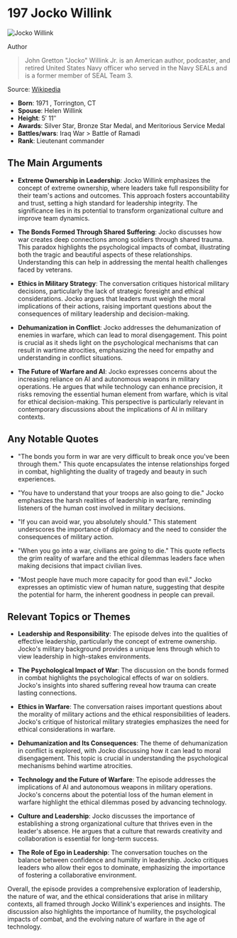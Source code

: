 # 197 Jocko Willink


![Jocko Willink](https://encrypted-tbn0.gstatic.com/images?q=tbn:ANd9GcS-cz7ZYw5viMpDY0fjKxe06Pr2JT9KDszs766KDQ&s=0)

Author

> John Gretton "Jocko" Willink Jr. is an American author, podcaster, and retired United States Navy officer who served in the Navy SEALs and is a former member of SEAL Team 3.

Source: [Wikipedia](https://en.wikipedia.org/wiki/Jocko_Willink)

- **Born**: 1971 , Torrington, CT
- **Spouse**: Helen Willink
- **Height**: 5′ 11″
- **Awards**: Silver Star, Bronze Star Medal, and Meritorious Service Medal
- **Battles/wars**: Iraq War > Battle of Ramadi
- **Rank**: Lieutenant commander


## The Main Arguments

- **Extreme Ownership in Leadership**: Jocko Willink emphasizes the concept of extreme ownership, where leaders take full responsibility for their team's actions and outcomes. This approach fosters accountability and trust, setting a high standard for leadership integrity. The significance lies in its potential to transform organizational culture and improve team dynamics.

- **The Bonds Formed Through Shared Suffering**: Jocko discusses how war creates deep connections among soldiers through shared trauma. This paradox highlights the psychological impacts of combat, illustrating both the tragic and beautiful aspects of these relationships. Understanding this can help in addressing the mental health challenges faced by veterans.

- **Ethics in Military Strategy**: The conversation critiques historical military decisions, particularly the lack of strategic foresight and ethical considerations. Jocko argues that leaders must weigh the moral implications of their actions, raising important questions about the consequences of military leadership and decision-making.

- **Dehumanization in Conflict**: Jocko addresses the dehumanization of enemies in warfare, which can lead to moral disengagement. This point is crucial as it sheds light on the psychological mechanisms that can result in wartime atrocities, emphasizing the need for empathy and understanding in conflict situations.

- **The Future of Warfare and AI**: Jocko expresses concerns about the increasing reliance on AI and autonomous weapons in military operations. He argues that while technology can enhance precision, it risks removing the essential human element from warfare, which is vital for ethical decision-making. This perspective is particularly relevant in contemporary discussions about the implications of AI in military contexts.

## Any Notable Quotes

- "The bonds you form in war are very difficult to break once you've been through them."
  This quote encapsulates the intense relationships forged in combat, highlighting the duality of tragedy and beauty in such experiences.

- "You have to understand that your troops are also going to die."
  Jocko emphasizes the harsh realities of leadership in warfare, reminding listeners of the human cost involved in military decisions.

- "If you can avoid war, you absolutely should."
  This statement underscores the importance of diplomacy and the need to consider the consequences of military action.

- "When you go into a war, civilians are going to die."
  This quote reflects the grim reality of warfare and the ethical dilemmas leaders face when making decisions that impact civilian lives.

- "Most people have much more capacity for good than evil."
  Jocko expresses an optimistic view of human nature, suggesting that despite the potential for harm, the inherent goodness in people can prevail.

## Relevant Topics or Themes

- **Leadership and Responsibility**: The episode delves into the qualities of effective leadership, particularly the concept of extreme ownership. Jocko's military background provides a unique lens through which to view leadership in high-stakes environments.

- **The Psychological Impact of War**: The discussion on the bonds formed in combat highlights the psychological effects of war on soldiers. Jocko's insights into shared suffering reveal how trauma can create lasting connections.

- **Ethics in Warfare**: The conversation raises important questions about the morality of military actions and the ethical responsibilities of leaders. Jocko's critique of historical military strategies emphasizes the need for ethical considerations in warfare.

- **Dehumanization and Its Consequences**: The theme of dehumanization in conflict is explored, with Jocko discussing how it can lead to moral disengagement. This topic is crucial in understanding the psychological mechanisms behind wartime atrocities.

- **Technology and the Future of Warfare**: The episode addresses the implications of AI and autonomous weapons in military operations. Jocko's concerns about the potential loss of the human element in warfare highlight the ethical dilemmas posed by advancing technology.

- **Culture and Leadership**: Jocko discusses the importance of establishing a strong organizational culture that thrives even in the leader's absence. He argues that a culture that rewards creativity and collaboration is essential for long-term success.

- **The Role of Ego in Leadership**: The conversation touches on the balance between confidence and humility in leadership. Jocko critiques leaders who allow their egos to dominate, emphasizing the importance of fostering a collaborative environment.

Overall, the episode provides a comprehensive exploration of leadership, the nature of war, and the ethical considerations that arise in military contexts, all framed through Jocko Willink's experiences and insights. The discussion also highlights the importance of humility, the psychological impacts of combat, and the evolving nature of warfare in the age of technology.